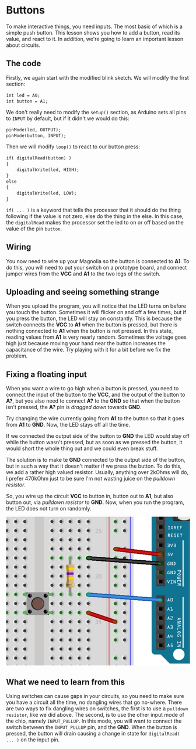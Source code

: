 # Buttons

To make interactive things, you need inputs. The most basic of which is a simple push button. This lesson shows you how to add a button, read its value, and react to it. In addition, we're going to learn an important lesson about circuits.

## The code

Firstly, we again start with the modified blink sketch. We will modify the first section:

    int led = A0;
    int button = A1;

We don't really need to modify the `setup()` section, as Arduino sets all pins to `INPUT` by default, but if it didn't we would do this:

    pinMode(led, OUTPUT);
    pinMode(button, INPUT);

Then we will modify `loop()` to react to our button press:

    if( digitalRead(button) )
    {
        digitalWrite(led, HIGH);
    }
    else
    {
        digitalWrite(led, LOW);
    }

`if( ... )` is a keyword that tells the processor that it should do the thing following if the value is not zero, else do the thing in the else. In this case, the `digitalRead` makes the processor set the led to on or off based on the value of the pin `button`.

## Wiring

You now need to wire up your Magnolia so the button is connected to **A1**. To do this, you will need to put your switch on a prototype board, and connect jumper wires from the **VCC** and **A1** to the two legs of the switch.

## Uploading and seeing something strange

When you upload the program, you will notice that the LED turns on before you touch the button. Sometimes it will flicker on and off a few times, but if you press the button, the LED will stay on constantly. This is because the switch connects the **VCC** to **A1** when the button is pressed, but there is nothing connected to **A1** when the button is not pressed. In this state, reading values from **A1** is very nearly random. Sometimes the voltage goes high just because moving your hand near the button increases the capacitance of the wire. Try playing with it for a bit before we fix the problem.

## Fixing a floating input

When you want a wire to go high when a button is pressed, you need to connect the input of the button to the **VCC**, and the output of the button to **A?**, but you also need to connect **A?** to the **GND** so that when the button isn't pressed, the **A?** pin is *dragged down* towards **GND**.

Try changing the wire currently going from **A1** to the button so that it goes from **A1** to **GND**. Now, the LED stays off all the time.

If we connected the output side of the button to **GND** the LED would stay off while the button wasn't pressed, but as soon as we pressed the button, it would short the whole thing out and we could even break stuff.

The solution is to make te **GND** connected to the output side of the button, but in such a way that it doesn't matter if we press the button. To do this, we add a rather high valued resistor. Usually, anything over 2kOhms will do, I prefer 470kOhm just to be sure I'm not wasting juice on the *pulldown resistor*.

So, you wire up the circuit **VCC** to button in, button out to **A1**, but also button out, via *pulldown resistor* to **GND**. Now, when you run the program, the LED does not turn on randomly.

![button](button_circuit.png)

## What we need to learn from this

Using switches can cause gaps in your circuits, so you need to make sure you have a circuit all the time, no dangling wires that go no-where. There are two ways to fix dangling wires on switches, the first is to use a `pulldown resistor`, like we did above. The second, is to use the other input mode of the chip, namely `INPUT_PULLUP`. In this mode, you will want to connect the switch between the `INPUT_PULLUP` pin, and the **GND**. When the button is pressed, the button will drain causing a change in state for `digitalRead( ... )` on the input pin.
